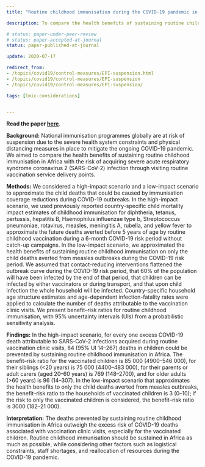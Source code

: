 ```yaml
---
title: "Routine childhood immunisation during the COVID-19 pandemic in Africa: a benefit–risk analysis of health benefits versus excess risk of SARS-CoV-2 infection"

description: To compare the health benefits of sustaining routine childhood immunisation in Africa with the risk of acquiring severe acute respiratory syndrome coronavirus 2 (SARS-CoV-2) infection through visiting routine vaccination service delivery points.

# status: paper-under-peer-review
# status: paper-accepted-at-journal
status: paper-published-at-journal

update: 2020-07-17

redirect_from:
- /topics/covid19/control-measures/EPI-suspension.html
- /topics/covid19/control-measures/EPI-suspension
- /topics/covid19/control-measures/EPI-suspension/

tags: [lmic-considerations]


---
```

**Read the paper [here](https://doi.org/10.1016/S2214-109X(20)30308-9)**.

**Background:** National immunisation programmes globally are at risk of suspension due to the severe health system constraints and physical distancing measures in place to mitigate the ongoing COVID-19 pandemic. We aimed to compare the health benefits of sustaining routine childhood immunisation in Africa with the risk of acquiring severe acute respiratory syndrome coronavirus 2 (SARS-CoV-2) infection through visiting routine vaccination service delivery points.

**Methods:** We considered a high-impact scenario and a low-impact scenario to approximate the child deaths that could be caused by immunisation coverage reductions during COVID-19 outbreaks. In the high-impact scenario, we used previously reported country-specific child mortality impact estimates of childhood immunisation for diphtheria, tetanus, pertussis, hepatitis B, Haemophilus influenzae type b, Streptococcus pneumoniae, rotavirus, measles, meningitis A, rubella, and yellow fever to approximate the future deaths averted before 5 years of age by routine childhood vaccination during a 6-month COVID-19 risk period without catch-up campaigns. In the low-impact scenario, we approximated the health benefits of sustaining routine childhood immunisation on only the child deaths averted from measles outbreaks during the COVID-19 risk period. We assumed that contact-reducing interventions flattened the outbreak curve during the COVID-19 risk period, that 60% of the population will have been infected by the end of that period, that children can be infected by either vaccinators or during transport, and that upon child infection the whole household will be infected. Country-specific household age structure estimates and age-dependent infection-fatality rates were applied to calculate the number of deaths attributable to the vaccination clinic visits. We present benefit–risk ratios for routine childhood immunisation, with 95% uncertainty intervals (UIs) from a probabilistic sensitivity analysis.

**Findings:** In the high-impact scenario, for every one excess COVID-19 death attributable to SARS-CoV-2 infections acquired during routine vaccination clinic visits, 84 (95% UI 14–267) deaths in children could be prevented by sustaining routine childhood immunisation in Africa. The benefit–risk ratio for the vaccinated children is 85 000 (4900–546 000), for their siblings (<20 years) is 75 000 (4400–483 000), for their parents or adult carers (aged 20–60 years) is 769 (148–2700), and for older adults (>60 years) is 96 (14–307). In the low-impact scenario that approximates the health benefits to only the child deaths averted from measles outbreaks, the benefit–risk ratio to the households of vaccinated children is 3 (0–10); if the risk to only the vaccinated children is considered, the benefit–risk ratio is 3000 (182–21 000).

**Interpretation:** The deaths prevented by sustaining routine childhood immunisation in Africa outweigh the excess risk of COVID-19 deaths associated with vaccination clinic visits, especially for the vaccinated children. Routine childhood immunisation should be sustained in Africa as much as possible, while considering other factors such as logistical constraints, staff shortages, and reallocation of resources during the COVID-19 pandemic.

